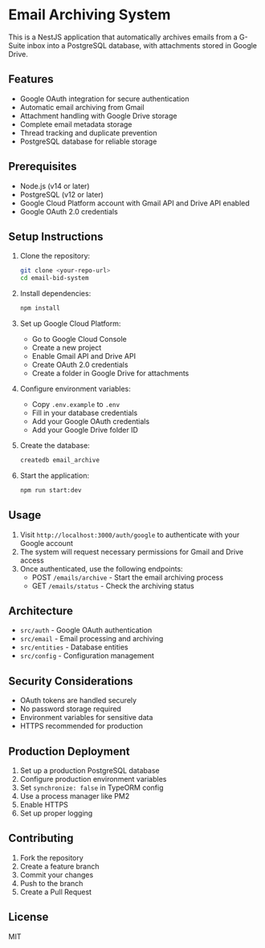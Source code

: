 # Email Archiving System

This is a NestJS application that automatically archives emails from a G-Suite inbox into a PostgreSQL database, with attachments stored in Google Drive.

## Features

- Google OAuth integration for secure authentication
- Automatic email archiving from Gmail
- Attachment handling with Google Drive storage
- Complete email metadata storage
- Thread tracking and duplicate prevention
- PostgreSQL database for reliable storage

## Prerequisites

- Node.js (v14 or later)
- PostgreSQL (v12 or later)
- Google Cloud Platform account with Gmail API and Drive API enabled
- Google OAuth 2.0 credentials

## Setup Instructions

1. Clone the repository:
   ```bash
   git clone <your-repo-url>
   cd email-bid-system
   ```

2. Install dependencies:
   ```bash
   npm install
   ```

3. Set up Google Cloud Platform:
   - Go to Google Cloud Console
   - Create a new project
   - Enable Gmail API and Drive API
   - Create OAuth 2.0 credentials
   - Create a folder in Google Drive for attachments

4. Configure environment variables:
   - Copy `.env.example` to `.env`
   - Fill in your database credentials
   - Add your Google OAuth credentials
   - Add your Google Drive folder ID

5. Create the database:
   ```bash
   createdb email_archive
   ```

6. Start the application:
   ```bash
   npm run start:dev
   ```

## Usage

1. Visit `http://localhost:3000/auth/google` to authenticate with your Google account
2. The system will request necessary permissions for Gmail and Drive access
3. Once authenticated, use the following endpoints:
   - POST `/emails/archive` - Start the email archiving process
   - GET `/emails/status` - Check the archiving status

## Architecture

- `src/auth` - Google OAuth authentication
- `src/email` - Email processing and archiving
- `src/entities` - Database entities
- `src/config` - Configuration management

## Security Considerations

- OAuth tokens are handled securely
- No password storage required
- Environment variables for sensitive data
- HTTPS recommended for production

## Production Deployment

1. Set up a production PostgreSQL database
2. Configure production environment variables
3. Set `synchronize: false` in TypeORM config
4. Use a process manager like PM2
5. Enable HTTPS
6. Set up proper logging

## Contributing

1. Fork the repository
2. Create a feature branch
3. Commit your changes
4. Push to the branch
5. Create a Pull Request

## License

MIT
